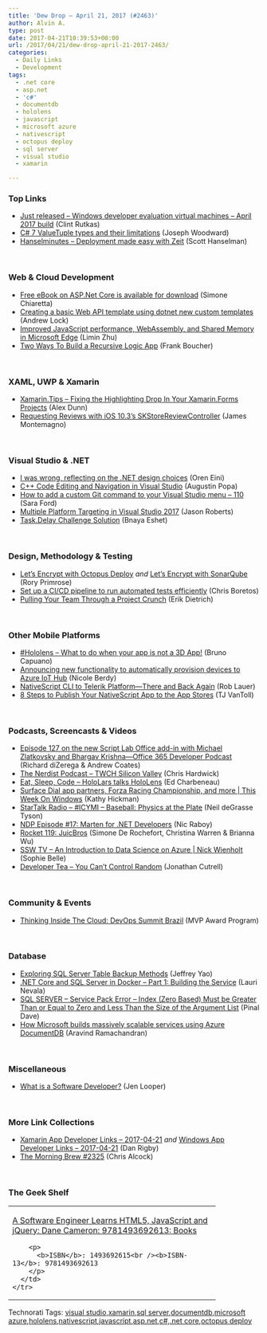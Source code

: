 ```yaml
---
title: 'Dew Drop – April 21, 2017 (#2463)'
author: Alvin A.
type: post
date: 2017-04-21T10:39:53+00:00
url: /2017/04/21/dew-drop-april-21-2017-2463/
categories:
  - Daily Links
  - Development
tags:
  - .net core
  - asp.net
  - 'c#'
  - documentdb
  - hololens
  - javascript
  - microsoft azure
  - nativescript
  - octopus deploy
  - sql server
  - visual studio
  - xamarin

---
```

### <a name="top"></a>Top Links

  * <a href="http://blogs.windows.com/buildingapps/2017/04/20/just-released-windows-developer-evaluation-virtual-machines-april-2017-build/?WT.mc_id=DX_MVP4025064" target="_blank">Just released – Windows developer evaluation virtual machines – April 2017 build</a> (Clint Rutkas)
  * <a href="http://josephwoodward.co.uk/2017/04/csharp-7-valuetuple-types-and-their-limitations" target="_blank">C# 7 ValueTuple types and their limitations</a> (Joseph Woodward)
  * <a href="http://www.hanselminutes.com/default.aspx?ShowID=18563" target="_blank">Hanselminutes &#8211; Deployment made easy with Zeit</a> (Scott Hanselman)

&nbsp;

### <a name="web"></a>Web & Cloud Development

  * <a href="http://feedproxy.google.com/~r/Codeclimber/~3/fp56-u2NKyQ/" target="_blank">Free eBook on ASP.Net Core is available for download</a> (Simone Chiaretta)
  * <a href="https://andrewlock.net/creating-a-basic-web-api-template-using-dotnet-new-custom-templates/" target="_blank">Creating a basic Web API template using dotnet new custom templates</a> (Andrew Lock)
  * <a href="http://blogs.windows.com/msedgedev/2017/04/20/improved-javascript-performance-webassembly-shared-memory/?WT.mc_id=DX_MVP4025064" target="_blank">Improved JavaScript performance, WebAssembly, and Shared Memory in Microsoft Edge</a> (Limin Zhu)
  * <a href="http://www.frankysnotes.com/2017/04/two-ways-to-build-recursive-logic-app.html" target="_blank">Two Ways To Build a Recursive Logic App</a> (Frank Boucher)

&nbsp;

### <a name="silverlight"></a>XAML, UWP & Xamarin

  * <a href="https://alexdunn.org/2017/04/20/xamarin-tips-fixing-the-highlighting-drop-in-your-xamarin-forms-projects/" target="_blank">Xamarin.Tips – Fixing the Highlighting Drop In Your Xamarin.Forms Projects</a> (Alex Dunn)
  * <a href="https://blog.xamarin.com/requesting-reviews-ios-10-3s-skstorereviewcontroller/" target="_blank">Requesting Reviews with iOS 10.3’s SKStoreReviewController</a> (James Montemagno)

&nbsp;

### <a name="dotnet"></a>Visual Studio & .NET

  * <a href="http://feedproxy.google.com/~r/AyendeRahien/~3/RoEoRULD0rU/i-was-wrong-reflecting-on-the-net-design-choices" target="_blank">I was wrong, reflecting on the .NET design choices</a> (Oren Eini)
  * <a href="https://blogs.msdn.microsoft.com/vcblog/2017/04/20/c-code-editing-and-navigation-in-visual-studio/" target="_blank">C++ Code Editing and Navigation in Visual Studio</a> (Augustin Popa)
  * <a href="https://saraford.net/2017/04/20/how-to-add-a-custom-git-command-to-your-visual-studio-menu-110/" target="_blank">How to add a custom Git command to your Visual Studio menu – 110</a> (Sara Ford)
  * <a href="http://dontcodetired.com/blog/post/Multiple-Platform-Targeting-in-Visual-Studio-2017" target="_blank">Multiple Platform Targeting in Visual Studio 2017</a> (Jason Roberts)
  * <a href="http://blogs.microsoft.co.il/bnaya/2017/04/21/task-delay-challenge-solution/" target="_blank">Task.Delay Challenge Solution</a> (Bnaya Eshet)

&nbsp;

### <a name="design"></a>Design, Methodology & Testing

  * <a href="http://feedproxy.google.com/~r/RoryPrimrose/~3/_tTjTzrmwks/" target="_blank">Let&#8217;s Encrypt with Octopus Deploy</a> _and_ <a href="http://feedproxy.google.com/~r/RoryPrimrose/~3/j5hUGLlUSN4/" target="_blank">Let&#8217;s Encrypt with SonarQube</a> (Rory Primrose)
  * <a href="https://blogs.msdn.microsoft.com/visualstudioalmrangers/2017/04/20/set-up-a-cicd-pipeline-to-run-automated-tests-efficiently/" target="_blank">Set up a CI/CD pipeline to run automated tests efficiently</a> (Chris Boretos)
  * <a href="https://blog.ndepend.com/pulling-team-through-project-crunch/" target="_blank">Pulling Your Team Through a Project Crunch</a> (Erik Dietrich)

&nbsp;

### <a name="mobile"></a>Other Mobile Platforms

  * <a href="http://feedproxy.google.com/~r/elbruno/~3/d8Lj6Qhuvj0/" target="_blank">#Hololens – What to do when your app is not a 3D App!</a> (Bruno Capuano)
  * <a href="https://azure.microsoft.com/blog/announcing-new-functionality-to-automatically-provision-devices-to-azure-iot-hub/" target="_blank">Announcing new functionality to automatically provision devices to Azure IoT Hub</a> (Nicole Berdy)
  * <a href="http://www.telerik.com/blogs/nativescript-cli-to-telerik-platform-there-and-back-again" target="_blank">NativeScript CLI to Telerik Platform—There and Back Again</a> (Rob Lauer)
  * <a href="https://www.nativescript.org/blog/steps-to-publish-your-nativescript-app-to-the-app-stores" target="_blank">8 Steps to Publish Your NativeScript App to the App Stores</a> (TJ VanToll)

&nbsp;

### <a name="podcasts"></a>Podcasts, Screencasts & Videos

  * <a href="http://blogs.office.com/2017/04/20/episode-127-new-script-lab-office-add-michael-zlatkovsky-bhargav-krishna-office-365-developer-podcast/" target="_blank">Episode 127 on the new Script Lab Office add-in with Michael Zlatkovsky and Bhargav Krishna—Office 365 Developer Podcast</a> (Richard diZerega & Andrew Coates)
  * <a href="http://nerdist.nerdistind.libsynpro.com/twch-silicon-valley" target="_blank">The Nerdist Podcast &#8211; TWCH Silicon Valley</a> (Chris Hardwick)
  * <a href="http://developer.telerik.com/content-types/podcast/hololars-talks-hololens/" target="_blank">Eat, Sleep, Code &#8211; HoloLars talks HoloLens</a> (Ed Charbeneau)
  * <a href="https://channel9.msdn.com/Shows/This-Week-On-Windows/Surface-Dial-app-partners-Forza-Racing-Championship-and-more?WT.mc_id=DX_MVP4025064" target="_blank">Surface Dial app partners, Forza Racing Championship, and more | This Week On Windows</a> (Kathy Hickman)
  * <a href="https://soundcloud.com/startalk/baseball-physics-at-the-plate-part-1" target="_blank">StarTalk Radio &#8211; #ICYMI &#8211; Baseball: Physics at the Plate</a> (Neil deGrasse Tyson)
  * <a href="https://blog.couchbase.com/ndp-episode-17-marten-net-developers/" target="_blank">NDP Episode #17: Marten for .NET Developers</a> (Nic Raboy)
  * <a href="http://relay.fm/rocket/119" target="_blank">Rocket 119: JuicBros</a> (Simone De Rochefort, Christina Warren & Brianna Wu)
  * <a href="https://tv.ssw.com/7099/an-introduction-to-data-science-on-azure-nick-wienholt" target="_blank">SSW TV &#8211; An Introduction to Data Science on Azure | Nick Wienholt</a> (Sophie Belle)
  * <a href="http://feedproxy.google.com/~r/DeveloperTea/~3/pYu__QSAOn4/65857-you-can-t-control-random" target="_blank">Developer Tea &#8211; You Can&#8217;t Control Random</a> (Jonathan Cutrell)

&nbsp;

### <a name="events"></a>Community & Events

  * <a href="https://blogs.msdn.microsoft.com/mvpawardprogram/2017/04/20/devops-summit-brazil/" target="_blank">Thinking Inside The Cloud: DevOps Summit Brazil</a> (MVP Award Program)

&nbsp;

### <a name="sql"></a>Database

  * <a href="http://feedproxy.google.com/~r/MSSQLTips-LatestSqlServerTips/~3/JLnFt8Ld8VA/tip.asp" target="_blank">Exploring SQL Server Table Backup Methods</a> (Jeffrey Yao)
  * <a href="https://dzone.com/articles/net-core-and-sql-server-in-docker-part-1-building?utm_medium=feed&utm_source=feedpress.me&utm_campaign=Feed%3A+dzone" target="_blank">.NET Core and SQL Server in Docker &#8211; Part 1: Building the Service</a> (Lauri Nevala)
  * <a href="https://blog.sqlauthority.com/2017/04/21/sql-server-service-pack-error-index-zero-based-must-greater-equal-zero-less-size-argument-list/" target="_blank">SQL SERVER – Service Pack Error – Index (Zero Based) Must be Greater Than or Equal to Zero and Less Than the Size of the Argument List</a> (Pinal Dave)
  * <a href="https://azure.microsoft.com/blog/how-azure-documentdb-planet-scale-nosql-helps-run-microsoft-s-own-businesses/" target="_blank">How Microsoft builds massively scalable services using Azure DocumentDB</a> (Aravind Ramachandran)

&nbsp;

### <a name="misc"></a>Miscellaneous

  * <a href="http://developer.telerik.com/content-types/opinion/what-is-a-software-developer/" target="_blank">What is a Software Developer?</a> (Jen Looper)

&nbsp;

### <a name="links"></a>More Link Collections

  * <a href="http://allaboutxamarin.com/2017/04/xamarin-app-developer-links-2017-04-21/" target="_blank">Xamarin App Developer Links &#8211; 2017-04-21</a> _and_ <a href="http://windowsappdev.com/2017/04/windows-app-developer-links-2017-04-21/" target="_blank">Windows App Developer Links &#8211; 2017-04-21</a> (Dan Rigby)
  * <a href="http://feedproxy.google.com/~r/ReflectivePerspective/~3/1BdI_ZzEUj0/" target="_blank">The Morning Brew #2325</a> (Chris Alcock)

&nbsp;

### <a name="shelf"></a>The Geek Shelf

<div id="scid:7dc1bd33-94bd-46fd-a20b-0131235bcd47:d3ab5e13-23a5-4c67-abc5-19861fabd78b" class="wlWriterEditableSmartContent" style="float: none; padding-bottom: 0px; padding-top: 0px; padding-left: 0px; margin: 0px; display: inline; padding-right: 0px">
  <table cellspacing="0" cellpadding="2" width="400" border="0" unselectable="on">
    <tr>
      <td valign="top" width="400">
        <p>
          <a title="A Software Engineer Learns HTML5, JavaScript and jQuery: Dane Cameron: 9781493692613: Books" href="http://www.amazon.com/exec/obidos/ASIN/1493692615/amavin-20">A Software Engineer Learns HTML5, JavaScript and jQuery: Dane Cameron: 9781493692613: Books</a>
        </p>
        
        <p>
          <b>ISBN</b>: 1493692615<br /><b>ISBN-13</b>: 9781493692613
        </p>
      </td>
    </tr>
  </table>
</div>

<div id="scid:77ECF5F8-D252-44F5-B4EB-D463C5396A79:430ca3b7-b004-4a00-97a2-ada1c32f8da9" class="wlWriterEditableSmartContent" style="float: none; padding-bottom: 0px; padding-top: 0px; padding-left: 0px; margin: 0px; display: inline; padding-right: 0px">
  Technorati Tags: <a href="http://technorati.com/tags/visual+studio" rel="tag">visual studio</a>,<a href="http://technorati.com/tags/xamarin" rel="tag">xamarin</a>,<a href="http://technorati.com/tags/sql+server" rel="tag">sql server</a>,<a href="http://technorati.com/tags/documentdb" rel="tag">documentdb</a>,<a href="http://technorati.com/tags/microsoft+azure" rel="tag">microsoft azure</a>,<a href="http://technorati.com/tags/hololens" rel="tag">hololens</a>,<a href="http://technorati.com/tags/nativescript" rel="tag">nativescript</a>,<a href="http://technorati.com/tags/javascript" rel="tag">javascript</a>,<a href="http://technorati.com/tags/asp.net" rel="tag">asp.net</a>,<a href="http://technorati.com/tags/c%23" rel="tag">c#</a>,<a href="http://technorati.com/tags/.net+core" rel="tag">.net core</a>,<a href="http://technorati.com/tags/octopus+deploy" rel="tag">octopus deploy</a>
</div>